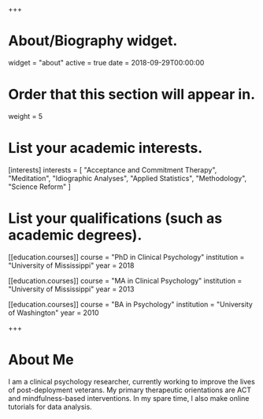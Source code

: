 +++
# About/Biography widget.
widget = "about"
active = true
date   = 2018-09-29T00:00:00

# Order that this section will appear in.
weight = 5

# List your academic interests.
[interests]
  interests = [
    "Acceptance and Commitment Therapy",
    "Meditation",
    "Idiographic Analyses",
    "Applied Statistics",
    "Methodology",
    "Science Reform"
  ]

# List your qualifications (such as academic degrees).
[[education.courses]]
  course = "PhD in Clinical Psychology"
  institution = "University of Mississippi"
  year = 2018

[[education.courses]]
  course = "MA in Clinical Psychology"
  institution = "University of Mississippi"
  year = 2013

[[education.courses]]
  course = "BA in Psychology"
  institution = "University of Washington"
  year = 2010
 
+++

# About Me

I am a clinical psychology researcher, currently working to improve the lives of post-deployment veterans. My primary therapeutic orientations are ACT and mindfulness-based interventions. In my spare time, I also make online tutorials for data analysis.

